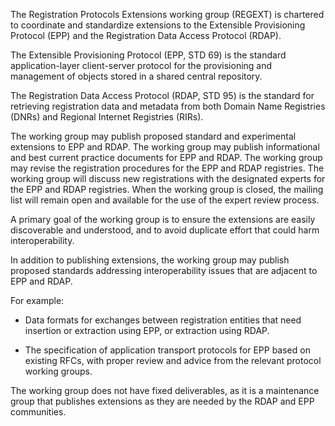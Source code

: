The Registration Protocols Extensions working group (REGEXT) is chartered to coordinate and standardize extensions to the Extensible Provisioning Protocol (EPP) and the Registration Data Access Protocol (RDAP).

The Extensible Provisioning Protocol (EPP, STD 69) is the standard application-layer client-server protocol for the provisioning and management of objects stored in a shared central repository.

The Registration Data Access Protocol (RDAP, STD 95) is the standard for retrieving registration data and metadata from both Domain Name Registries (DNRs) and Regional Internet Registries (RIRs). 

The working group may publish proposed standard and experimental extensions to EPP and RDAP.
The working group may publish informational and best current practice documents for EPP and RDAP.
The working group may revise the registration procedures for the EPP and RDAP registries.
The working group will discuss new registrations with the designated experts for the EPP and RDAP registries.
When the working group is closed, the mailing list will remain open and available for the use of the expert review process.

A primary goal of the working group is to ensure the extensions are easily discoverable and understood, and to avoid duplicate effort that could harm interoperability.

In addition to publishing extensions, the working group may publish proposed standards addressing interoperability issues that are adjacent to EPP and RDAP.

For example:

* Data formats for exchanges between registration entities that need insertion or extraction using EPP, or extraction using RDAP.

*  The specification of application transport protocols for EPP based on existing RFCs, with proper review and advice from the relevant protocol working groups.

The working group does not have fixed deliverables, as it is a maintenance group that publishes extensions as they are needed by the RDAP and EPP communities.